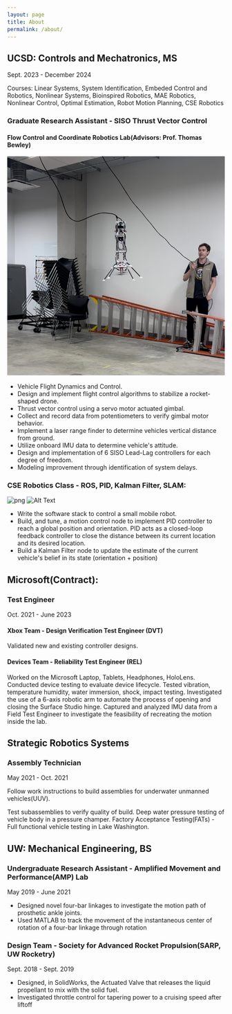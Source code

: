```yaml
---
layout: page
title: About
permalink: /about/
---
```


## UCSD: Controls and Mechatronics, MS
Sept. 2023 - December 2024

Courses: Linear Systems, System Identification, Embeded Control and Robotics, Nonlinear Systems, Bioinspired Robotics, MAE Robotics, Nonlinear Control, Optimal Estimation, Robot Motion Planning, CSE Robotics

### Graduate Research Assistant - SISO Thrust Vector Control
#### Flow Control and Coordinate Robotics Lab(Advisors: Prof. Thomas Bewley)

![png](/assets/img/about_me_files/MEandVLcropped.png)

- Vehicle Flight Dynamics and Control.
- Design and implement flight control algorithms to stabilize a rocket-shaped drone. 
- Thrust vector control using a servo motor actuated gimbal.
- Collect and record data from potentiometers to verify gimbal motor behavior.
- Implement a laser range finder to determine vehicles vertical distance from ground.
- Utilize onboard IMU data to determine vehicle's attitude.
- Design and implementation of 6 SISO Lead-Lag controllers for each degree of freedom.
- Modeling improvement through identification of system delays.

### CSE Robotics Class - ROS, PID, Kalman Filter, SLAM:

![png](/assets/img/about_me_files/robot_ob_avoid_crop.png)
<img src=/assets/img/about_me_files/robot_ob_avoid_crop.png alt="Alt Text" width="300" height="200">

- Write the software stack to control a small mobile robot.
- Build, and tune, a motion control node to implement PID controller to reach a global position and orientation. PID acts as a closed-loop feedback controller to close the distance between its current location and its desired location.
- Build a Kalman Filter node to update the estimate of the current vehicle's belief in its state (orientation + position) 

## Microsoft(Contract): 
### Test Engineer
Oct. 2021 - June 2023

#### Xbox Team - Design Verification Test Engineer (DVT)
Validated new and existing controller designs.


#### Devices Team - Reliability Test Engineer (REL)
Worked on the Microsoft Laptop, Tablets, Headphones, HoloLens.
Conducted device testing to evaluate device lifecycle. 
Tested vibration, temperature humidity, water immersion, shock, impact testing.
Investigated the use of a 6-axis robotic arm to automate the process of opening and closing the Surface Studio hinge.
Captured and analyzed IMU data from a Field Test Engineer to investigate the feasibility of recreating the motion inside the lab.

## Strategic Robotics Systems
### Assembly Technician
May 2021 - Oct. 2021

Follow work instructions to build assemblies for underwater unmanned vehicles(UUV). 

Test subassemblies to verify quality of build. Deep water pressure testing of vehicle body in a pressure champer. Factory Acceptance Testing(FATs) - Full functional vehicle testing in Lake Washington.

## UW: Mechanical Engineering, BS

### Undergraduate Research Assistant - Amplified Movement and Performance(AMP) Lab
May 2019 - June 2021

- Designed novel four-bar linkages to investigate the motion path of prosthetic ankle joints.
- Used MATLAB to track the movement of the instantaneous center of rotation of a four-bar linkage through rotation

### Design Team - Society for Advanced Rocket Propulsion(SARP, UW Rocketry)
Sept. 2018 - Sept. 2019
- Designed, in SolidWorks, the Actuated Valve that releases the liquid propellant to mix with the solid fuel.
- Investigated throttle control for tapering power to a cruising speed after liftoff 


